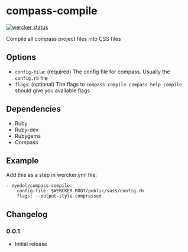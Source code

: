 # compass-compile

[![wercker status](https://app.wercker.com/status/d0311312ac58f801bdfaa4a9a954e908/m "wercker status")](https://app.wercker.com/project/bykey/d0311312ac58f801bdfaa4a9a954e908)

Compile all compass project files into CSS files

## Options

* `config-file`: (required) The config file for compass. Usually the `config.rb` file
* `flags`: (optional) The flags to `compass compile`. `compass help compile` should give you available flags


## Dependencies

* Ruby
* Ruby-dev
* Rubygems
* Compass


## Example

Add this as a step in wercker.yml file:

    - eyedol/compass-compile:
        config-file: $WERCKER_ROOT/public/sass/config.rb
        flags: --output-style compressed


## Changelog

### 0.0.1

- Initial release